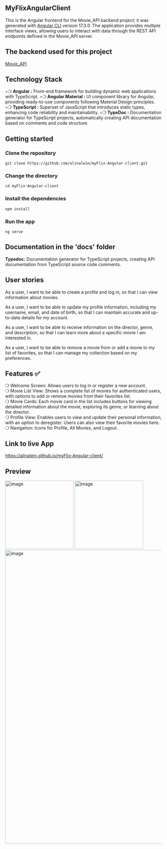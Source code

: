 ## MyFlixAngularClient
This is the Angular frontend for the Movie_API backend project; it was generated with [Angular CLI](https://github.com/angular/angular-cli) version 17.3.0.
The application provides multiple interface views, allowing users to interact with data through the REST API endpoints defined in the Movie_API server.

## The backend used for this project
[Movie_API](https://github.com/alinalein/movie_api)

## Technology Stack 
◦❍ **Angular :** Front-end framework for building dynamic web applications with TypeScript.
◦❍ **Angular Material :** UI component library for Angular, providing ready-to-use components following Material Design principles.
◦❍ **TypeScript :** Superset of JavaScript that introduces static types, enhancing code reliability and maintainability.
◦❍ **TypeDoc :** Documentation generator for TypeScript projects, automatically creating API documentation based on comments and code structure.

## Getting started
### Clone the repository

```
git clone https://github.com/alinalein/myFlix-Angular-client.git
```

### Change the directory

```
cd myFlix-Angular-client
```

### Install the dependencies

```
npm install
```

### Run the app

```
ng serve
```

## Documentation in the 'docs' folder
**Typedoc:** Documentation generator for TypeScript projects, creating API documentation from TypeScript source code comments.

## User stories
As a user, I want to be able to create a profile and log in, so that I can view information about movies.

As a user, I want to be able to update my profile information, including my username, email, and date of birth, so that I can maintain accurate and up-to-date details for my account.

As a user, I want to be able to receive information on the director, genre, and description, so that I can learn more about a specific movie I am interested in.

As a user, I want to be able to remove a movie from or add a movie to my list of favorites, so that I can manage my collection based on my preferences.

 ## Features ✅
❍ Welcome Screen: Allows users to log in or register a new account.  
❍ Movie List View: Shows a complete list of movies for authenticated users, with options to add or remove movies from their favorites list.  
❍ Movie Cards: Each movie card in the list includes buttons for viewing detailed information about the movie, exploring its genre, or learning about the director.  
❍ Profile View: Enables users to view and update their personal information, with an option to deregister. Users can also view their favorite movies here.  
❍ Navigation: Icons for Profile, All Movies, and Logout.  

## Link to live App
 https://alinalein.github.io/myFlix-Angular-client/

## Preview
<img width="220" alt="image" src="https://github.com/user-attachments/assets/17d5f310-eb7c-4a16-9288-b04d9ba05a20">
<img width="220" alt="image" src="https://github.com/user-attachments/assets/493faa19-58db-4c8e-be2f-80b37d009d02"> 
<img width="943" alt="image" src="https://github.com/alinalein/myFlix-Angular-client/assets/111589183/4bbf14bc-a196-47f3-b5c4-e3a7f0c3c508">
